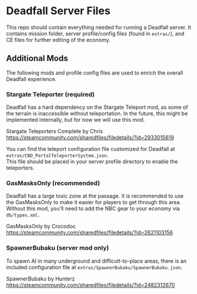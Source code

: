 # Deadfall Server Files

This repo should contain everything needed for running a Deadfall server.  It contains mission folder,
server profile/config files (found in `extras/`), and CE files for further editing of the economy.


## Additional Mods

The following mods and profile config files are used to enrich the overall Deadfall experience.

### Stargate Teleporter (required)

Deadfall has a hard dependency on the Stargate Teleport mod, as some of the terrain is inaccessible without
teleportation.  In the future, this might be implemented internally, but for now we will use this mod.

Stargate Teleporters Complete by Chris
https://steamcommunity.com/sharedfiles/filedetails/?id=2933015619

You can find the teleport configuration file customized for Deadfall at `extras/CBD_PortalTeleporterSystem.json`.  
This file should be placed in your server profile directory to enable the teleporters.


### GasMasksOnly (recommended)

Deadfall has a large toxic zone at the passage.  It is recommended to use the GasMasksOnly to make it
easier for players to get through this area.  Without this mod, you'll need to add the NBC gear to your
economy via `db/types.xml`.

GasMasksOnly by Crocodoc
https://steamcommunity.com/sharedfiles/filedetails/?id=2621103156


### SpawnerBubaku (server mod only)

To spawn AI in many underground and difficult-to-place areas, there is an included configuration file at
`extras/SpawnerBubaku/SpawnerBubaku.json`.

SpawnerBubaku by Hunterz
https://steamcommunity.com/sharedfiles/filedetails/?id=2482312670
